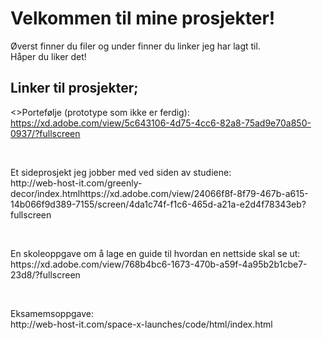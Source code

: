 <h1>Velkommen til mine prosjekter!</h1>

<p>Øverst finner du filer og under finner du linker jeg har lagt til. </br>
Håper du liker det!</p>

<h2>Linker til prosjekter;</h2>

<>Portefølje (prototype som ikke er ferdig):</br>
https://xd.adobe.com/view/5c643106-4d75-4cc6-82a8-75ad9e70a850-0937/?fullscreen</p>
</br>

<p>Et sideprosjekt jeg jobber med ved siden av studiene:</br>
http://web-host-it.com/greenly-decor/index.htmlhttps://xd.adobe.com/view/24066f8f-8f79-467b-a615-14b066f9d389-7155/screen/4da1c74f-f1c6-465d-a21a-e2d4f78343eb?fullscreen</p>
</br>

<p>En skoleoppgave om å lage en guide til hvordan en nettside skal se ut:</br>
https://xd.adobe.com/view/768b4bc6-1673-470b-a59f-4a95b2b1cbe7-23d8/?fullscreen</p>
</br>

<p>Eksamemsoppgave:</br>
http://web-host-it.com/space-x-launches/code/html/index.html</p>
</br>

